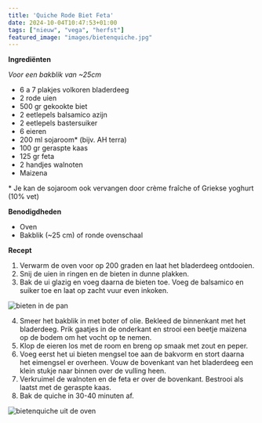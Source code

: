 ```yaml
---
title: 'Quiche Rode Biet Feta'
date: 2024-10-04T10:47:53+01:00
tags: ["nieuw", "vega", "herfst"]
featured_image: "images/bietenquiche.jpg"
---
```


**Ingrediënten**

*Voor een bakblik van ~25cm*
- 6 a 7 plakjes volkoren bladerdeeg
- 2 rode uien
- 500 gr gekookte biet
- 2 eetlepels balsamico azijn
- 2 eetlepels bastersuiker
- 6 eieren
- 200 ml sojaroom\* (bijv. AH terra)
- 100 gr geraspte kaas
- 125 gr feta
- 2 handjes walnoten
- Maizena

\* Je kan de sojaroom ook vervangen door crème fraîche of Griekse yoghurt (10% vet)

**Benodigdheden**
- Oven
- Bakblik (~25 cm) of ronde ovenschaal

**Recept**
1. Verwarm de oven voor op 200 graden en laat het bladerdeeg ontdooien.
2. Snij de uien in ringen en de bieten in dunne plakken.
3. Bak de ui glazig en voeg daarna de bieten toe. Voeg de balsamico en suiker toe en laat op zacht vuur even inkoken.

![bieten in de pan](/IMG_2705.jpeg)

4. Smeer het bakblik in met boter of olie. Bekleed de binnenkant met het bladerdeeg. Prik gaatjes in de onderkant en strooi een beetje maizena op de bodem om het vocht op te nemen.
5. Klop de eieren los met de room en breng op smaak met zout en peper.
7. Voeg eerst het ui bieten mengsel toe aan de bakvorm en stort daarna het eimengsel er overheen. Vouw de bovenkant van het bladerdeeg een klein stukje naar binnen over de vulling heen.
8. Verkruimel de walnoten en de feta er over de bovenkant. Bestrooi als laatst met de geraspte kaas.  
9. Bak de quiche in 30-40 minuten af.

![bietenquiche uit de oven](/bietenquiche2.jpg)